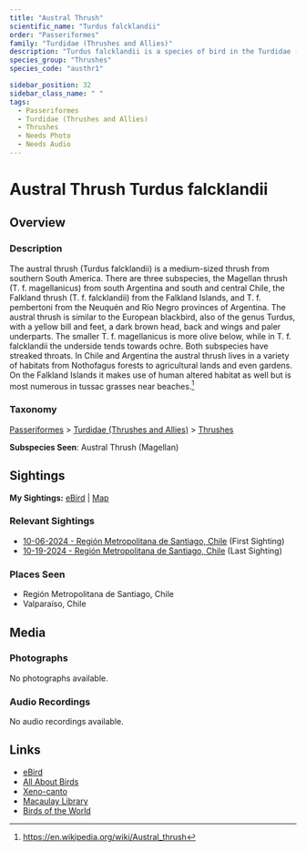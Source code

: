 ```yaml
---
title: "Austral Thrush"
scientific_name: "Turdus falcklandii"
order: "Passeriformes"
family: "Turdidae (Thrushes and Allies)"
description: "Turdus falcklandii is a species of bird in the Turdidae (Thrushes and Allies) family. It has been observed 7 times."
species_group: "Thrushes"
species_code: "austhr1"

sidebar_position: 32
sidebar_class_name: " "
tags: 
  - Passeriformes
  - Turdidae (Thrushes and Allies)
  - Thrushes
  - Needs Photo
  - Needs Audio
---
```


# Austral Thrush <span className='sci_name'>Turdus falcklandii</span>

## Overview

### Description
The austral thrush (Turdus falcklandii) is a medium-sized thrush from southern South America. There are three subspecies, the Magellan thrush (T. f. magellanicus) from south Argentina and south and central Chile, the Falkland thrush (T. f. falcklandii) from the Falkland Islands, and T. f. pembertoni from the Neuquén and Río Negro provinces of Argentina.
The austral thrush is similar to the European blackbird, also of the genus Turdus, with a yellow bill and feet, a dark brown head, back and wings and paler underparts. The smaller T. f. magellanicus is more olive below, while in  T. f. falcklandii the underside tends towards ochre. Both subspecies have streaked throats.
In Chile and Argentina the austral thrush lives in a variety of habitats from Nothofagus forests to agricultural lands and even gardens. On the Falkland Islands it makes use of human altered habitat as well but is most numerous in tussac grasses near beaches.[^1]

[^1]: https://en.wikipedia.org/wiki/Austral_thrush

### Taxonomy
[Passeriformes](/tags/passeriformes) > [Turdidae (Thrushes and Allies)](/tags/turdidae-thrushes-and-allies) > [Thrushes](/tags/thrushes)

**Subspecies Seen**: Austral Thrush (Magellan)


## Sightings

**My Sightings:** [eBird](https://ebird.org/lifelist?r=world&time=life&spp=austhr1) | [Map](/map?species_code=austhr1)

### Relevant Sightings

* [10-06-2024 - Región Metropolitana de Santiago, Chile](https://ebird.org/checklist/S198993901) (First Sighting)
* [10-19-2024 - Región Metropolitana de Santiago, Chile](https://ebird.org/checklist/S199524285) (Last Sighting)

### Places Seen

* Región Metropolitana de Santiago, Chile
* Valparaíso, Chile



## Media
### Photographs
No photographs available.

### Audio Recordings
No audio recordings available.

## Links
* [eBird](https://ebird.org/species/austhr1) 
* [All About Birds](https://www.allaboutbirds.org/guide/austhr1) 
* [Xeno-canto](https://www.xeno-canto.org/species/turdus-falcklandii) 
* [Macaulay Library](https://search.macaulaylibrary.org/catalog?taxonCode=austhr1&sort=rating_rank_desc)
* [Birds of the World](https://birdsoftheworld.org/bow/species/austhr1)
